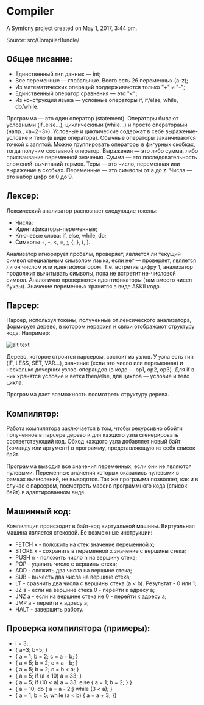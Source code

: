 Compiler
========

A Symfony project created on May 1, 2017, 3:44 pm.

Source: src/CompilerBundle/

<h2>Общее писание:</h2>

<ul>
	<li>Единственный тип данных — int;</li>
	<li>Все переменные — глобальные. Всего есть 26 переменных (a-z);</li>
	<li>Из математических операций поддерживаются только "+" и "-";</li>
	<li>Единственный оператор сравнения — это "<";</li>
	<li>Из конструкций языка — условные операторы if, if/else, while, do/while.</li>
</ul>

Программа — это один оператор (statement). Операторы бывают условными (if..else...), циклическими (while...) и просто операторами (напр., «a=2+3»). Условные и циклические содержат в себе выражение-условие и тело (в виде оператора). Обычные операторы заканчиваются точкой с запятой. Можно группировать операторы в фигурных скобках, тогда получим составной оператор. Выражения — это либо сумма, либо присваивание переменной значения. Сумма — это последовательность сложений-вычитаний термов. Терм — это число, переменная или выражение в скобках. Переменные — это символы от a до z. Числа — это набор цифр от 0 до 9.


<h2>Лексер:</h2>

Лексический анализатор распознает следующие токены:

<ul>
	<li>Числа;</li>
	<li>Идентификаторы-переменные;</li>
	<li>Ключевые слова: if, else, while, do;</li>
	<li>Символы +, -, <, =, ;, {, }, (, ).</li>
</ul>

Анализатор игнорирует пробелы, проверяет, является ли текущий символ специальным символом языка, если нет — проверяет, является ли он числом или идентификатором. Т.е. встретив цифру 1, анализатор продолжит вычитывать символы, пока не встретит не-числовой символ. Аналогично проверяются идентификаторы (там вместо чисел буквы). Значение переменных хранится в виде ASKII кода.

<h2>Парсер:</h2>

Парсер, используя токены, полученные от лексического анализатора, формирует дерево, в котором иерархия и связи отображают структуру кода. Например:

![alt text](https://pp.userapi.com/c837539/v837539581/4bbb1/StG807eqz44.jpg)

Дерево, которое строится парсером, состоит из узлов. У узла есть тип (IF, LESS, SET, VAR...), значение (если это число или переменная) и несколько дочерних узлов-операндов (в коде — op1, op2, op3). Для if в них хранятся условие и ветки then/else, для циклов — условие и тело цикла. 

Программа дает возможность посмотреть структуру дерева.

<h2>Компилятор:</h2>

Работа компилятора заключается в том, чтобы рекурсивно обойти полученное в парсере дерево и для каждого узла сгенерировать соответствующий код. Обход каждого узла добавляет новый байт (команду или аргумент) в программу, представляющую из себя список байт. 

Программа выводит все значения переменных, если они не являются нулевыми. Переменные значения которых оказались нулевыми в рамках вычислений, не выводятся. Так же программа позволяет, как и в случае с парсером, посмотреть массив программного кода (список байт) в адаптированном виде.

<h2>Машинный код:</h2>

Компиляция происходит в байт-код виртуальной машины. Виртуальная машина является стековой. Ее возможные инструкции:

<ul>
<li>FETCH x - положить на стек значение переменной x;</li>
<li>STORE x - сохранить в переменной x значение с вершины стека;</li>
<li>PUSH  n - положить число n на вершину стека;</li>
<li>POP - удалить число с вершины стека;</li>
<li>ADD - сложить два числа на вершине стека;</li>
<li>SUB - вычесть два числа на вершине стека;</li>
<li>LT - сравнить два числа с вершины стека (a < b). Результат - 0 или 1;</li>
<li>JZ a - если на вершине стека 0 - перейти к адресу a;</li>
<li>JNZ a - если на вершине стека не 0 - перейти к адресу a;</li>
<li>JMP a - перейти к адресу a;</li>
<li>HALT - завершить работу.</li>
</ul>

<h2>Проверка компилятора (примеры):</h2>

<ul>
<li>i =	3;</li>
<li>{ a=3; b=5; }</li>
<li>{ a = 1; b = 2; c = a + b; }</li>
<li>{ a = 5; b = 2; c = a - b; }</li>
<li>{ a = 5; b = 2; c = b < a; }</li>
<li>{ a = 5; if (a < 10) a = 33; }</li>
<li>{ a = 5; if (10 < a) a = 33; else { a = 1; b = 2; } }</li>
<li>{ a = 10; do { a = a - 2;}  while (3 < a); }</li>
<li>{ a = 1; b = 5; while (a < b) { a = a + 3; }}</li>
</ul>
